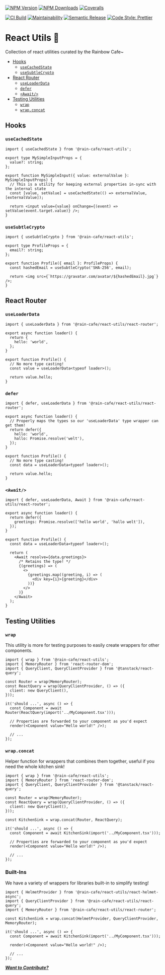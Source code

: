 [![NPM Version][npm-version-image]][npm-url]
[![NPM Downloads][npm-downloads-image]][npm-url]
[![Coveralls][coveralls-image]][coveralls-url]

[![CI Build][github-actions-image]][github-actions-url]
[![Maintainability][maintainability-image]][maintainability-url]
[![Semantic Release][semantic-release-image]][semantic-release-url]
[![Code Style: Prettier][code-style-image]][code-style-url]

</div>

# React Utils 🔧

Collection of react utilities curated by the Rainbow Cafe~

- [Hooks](#hooks)
  - [`useCachedState`](#usecachedstate)
  - [`useSubtleCrypto`](#usesubtlecrypto)
- [React Router](#react-router)
  - [`useLoaderData`](#useloaderdata)
  - [`defer`](#defer)
  - [`<Await/>`](#await)
- [Testing Utilities](#testing-utilities)
  - [`wrap`](#wrap)
  - [`wrap.concat`](#wrapconcat)

## Hooks

### `useCachedState`

```tsx
import { useCachedState } from '@rain-cafe/react-utils';

export type MySimpleInputProps = {
  value?: string;
};

export function MySimpleInput({ value: externalValue }: MySimpleInputProps) {
  // This is a utility for keeping external properties in-sync with the internal state
  const [value, setValue] = useCachedState(() => externalValue, [externalValue]);

  return <input value={value} onChange={(event) => setValue(event.target.value)} />;
}
```

### `useSubtleCrypto`

```tsx
import { useSubtleCrypto } from '@rain-cafe/react-utils';

export type ProfileProps = {
  email?: string;
};

export function Profile({ email }: ProfileProps) {
  const hashedEmail = useSubtleCrypto('SHA-256', email);

  return <img src={`https://gravatar.com/avatar/${hashedEmail}.jpg`} />;
}
```

## React Router

### `useLoaderData`

```tsx
import { useLoaderData } from '@rain-cafe/react-utils/react-router';

export async function loader() {
  return {
    hello: 'world',
  };
}

export function Profile() {
  // No more type casting!
  const value = useLoaderData<typeof loader>();

  return value.hello;
}
```

### `defer`

```tsx
import { defer, useLoaderData } from '@rain-cafe/react-utils/react-router';

export async function loader() {
  // Properly maps the types so our 'useLoaderData' type wrapper can get them!
  return defer({
    hello: 'world',
    hallo: Promise.resolve('welt'),
  });
}

export function Profile() {
  // No more type casting!
  const data = useLoaderData<typeof loader>();

  return value.hello;
}
```

### `<Await/>`

```tsx
import { defer, useLoaderData, Await } from '@rain-cafe/react-utils/react-router';

export async function loader() {
  return defer({
    greetings: Promise.resolve(['hello world', 'hallo welt']),
  });
}

export function Profile() {
  const data = useLoaderData<typeof loader>();

  return (
    <Await resolve={data.greetings}>
      /* Retains the type! */
      {(greetings) => (
        <>
          {greetings.map((greeting, i) => (
            <div key={i}>{greeting}</div>
          ))}
        </>
      )}
    </Await>
  );
}
```

## Testing Utilities

### `wrap`

This utility is more for testing purposes to easily create wrappers for other components.

```tsx
import { wrap } from '@rain-cafe/react-utils';
import { MemoryRouter } from 'react-router-dom';
import { QueryClient, QueryClientProvider } from '@tanstack/react-query';

const Router = wrap(MemoryRouter);
const ReactQuery = wrap(QueryClientProvider, () => ({
  client: new QueryClient(),
}));

it('should ...', async () => {
  const Component = await Router(ReactQuery(import('../MyComponent.tsx')));

  // Properties are forwarded to your component as you'd expect
  render(<Component value="Hello world!" />);

  // ...
});
```

### `wrap.concat`

Helper function for wrappers that combines them together, useful if you need the whole kitchen sink!

```tsx
import { wrap } from '@rain-cafe/react-utils';
import { MemoryRouter } from 'react-router-dom';
import { QueryClient, QueryClientProvider } from '@tanstack/react-query';

const Router = wrap(MemoryRouter);
const ReactQuery = wrap(QueryClientProvider, () => ({
  client: new QueryClient(),
}));

const KitchenSink = wrap.concat(Router, ReactQuery);

it('should ...', async () => {
  const Component = await KitchenSink(import('../MyComponent.tsx')));

  // Properties are forwarded to your component as you'd expect
  render(<Component value="Hello world!" />);

  // ...
});
```

### Built-Ins

We have a variety of wrappers for libraries built-in to simplify testing!

```tsx
import { HelmetProvider } from '@rain-cafe/react-utils/react-helmet-async';
import { QueryClientProvider } from '@rain-cafe/react-utils/react-query';
import { MemoryRouter } from '@rain-cafe/react-utils/react-router';

const KitchenSink = wrap.concat(HelmetProvider, QueryClientProvider, MemoryRouter);

it('should ...', async () => {
  const Component = await KitchenSink(import('../MyComponent.tsx')));

  render(<Component value="Hello world!" />);

  // ...
});
```

[_**Want to Contribute?**_](/CONTRIBUTING.md)

[npm-version-image]: https://img.shields.io/npm/v/@rain-cafe/react-utils.svg
[npm-downloads-image]: https://img.shields.io/npm/dm/@rain-cafe/react-utils.svg
[npm-url]: https://npmjs.org/package/@rain-cafe/react-utils
[github-actions-image]: https://img.shields.io/github/actions/workflow/status/rain-cafe/react-utils/ci.yml?event=push
[github-actions-url]: https://github.com/rain-cafe/react-utils/actions/workflows/ci.yml?query=branch%3Amain
[coveralls-image]: https://img.shields.io/coveralls/rain-cafe/react-utils.svg
[coveralls-url]: https://coveralls.io/github/rain-cafe/react-utils?branch=main
[code-style-image]: https://img.shields.io/badge/code%20style-prettier-ff69b4.svg
[code-style-url]: https://prettier.io
[maintainability-image]: https://img.shields.io/codeclimate/maintainability/rain-cafe/refreshly
[maintainability-url]: https://codeclimate.com/github/rain-cafe/refreshly/maintainability
[semantic-release-url]: https://github.com/semantic-release/semantic-release
[semantic-release-image]: https://img.shields.io/badge/%F0%9F%93%A6%F0%9F%9A%80-semantic--release-e10079
